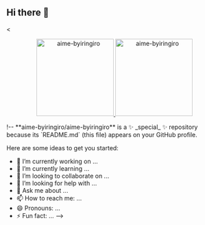 ## Hi there 👋

<<div align="center">
  <a href="https://github.com/aime-byiringiro">
    <img height="180em" src="https://github-readme-stats.vercel.app/api/top-langs?username=aime-byiringiro&show_icons=true&locale=en&layout=compact&theme=tokyonight" alt="aime-byiringiro"/>
    <img height="180em" src="https://github-readme-stats.vercel.app/api?username=aime-byiringiro&show_icons=true&locale=en&layout=compact&theme=tokyonight" alt="aime-byiringiro"/>
  </a>
</div>!--
**aime-byiringiro/aime-byiringiro** is a ✨ _special_ ✨ repository because its `README.md` (this file) appears on your GitHub profile.

Here are some ideas to get you started:

- 🔭 I’m currently working on ...
- 🌱 I’m currently learning ...
- 👯 I’m looking to collaborate on ...
- 🤔 I’m looking for help with ...
- 💬 Ask me about ...
- 📫 How to reach me: ...
- 😄 Pronouns: ...
- ⚡ Fun fact: ...
-->
